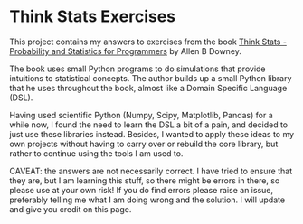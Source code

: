 # Think Stats Exercises 

This project contains my answers to exercises from the book [Think Stats - Probability and Statistics for Programmers](http://greenteapress.com/thinkstats/) by Allen B Downey.

The book uses small Python programs to do simulations that provide intuitions to statistical concepts. The author builds up a small Python library that he uses throughout the book, almost like a Domain Specific Language (DSL).

Having used scientific Python (Numpy, Scipy, Matplotlib, Pandas) for a while now, I found the need to learn the DSL a bit of a pain, and decided to just use these libraries instead. Besides, I wanted to apply these ideas to my own projects without having to carry over or rebuild the core library, but rather to continue using the tools I am used to.

CAVEAT: the answers are not necessarily correct. I have tried to ensure that they are, but I am learning this stuff, so there might be errors in there, so please use at your own risk! If you do find errors please raise an issue, preferably telling me what I am doing wrong and the solution. I will update and give you credit on this page.

